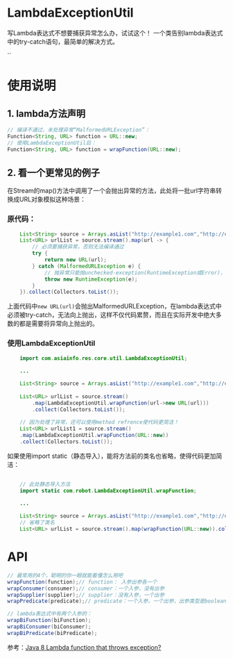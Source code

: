 # LambdaExceptionUtil
写Lambda表达式不想要捕获异常怎么办，试试这个！
一个类告别lambda表达式中的try-catch语句，最简单的解决方式。

``
# 使用说明

## 1. lambda方法声明
```java
// 编译不通过，未处理异常“MalformedURLException”：
Function<String, URL> function = URL::new;
// 使用LambdaExceptionUtil后：
Function<String, URL> function = wrapFunction(URL::new);
```
## 2. 看一个更常见的例子
在Stream的map()方法中调用了一个会抛出异常的方法，此处将一批url字符串转换成URL对象模拟这种场景：
### 原代码：
```java
    List<String> source = Arrays.asList("http://example1.com","http://example2.com","http://example3.com");
    List<URL> urlList = source.stream().map(url -> {
        // 必须要捕获异常，否则无法编译通过
        try {
            return new URL(url);
        } catch (MalformedURLException e) {
            // 抛异常只能抛unchecked-exception(RuntimeException或Error)，或者处理掉异常不往上抛
            throw new RuntimeException(e);
        }
    }).collect(Collectors.toList());
```
上面代码中`new URL(url)`会抛出MalformedURLException，在lambda表达式中必须被try-catch，无法向上抛出，这样不仅代码累赘，而且在实际开发中绝大多数的都是需要将异常向上抛出的。

### 使用LambdaExceptionUtil
```java
    import com.asiainfo.res.core.util.LambdaExceptionUtil;
   
    ...

    List<String> source = Arrays.asList("http://example1.com","http://example2.com","http://example3.com");
    
    List<URL> urlList = source.stream()
        .map(LambdaExceptionUtil.wrapFunction(url->new URL(url)))
        .collect(Collectors.toList());
        
    // 因为处理了异常，还可以使用method refrence使代码更简洁！
    List<URL> urlList1 = source.stream()
    .map(LambdaExceptionUtil.wrapFunction(URL::new))
    .collect(Collectors.toList());
```
如果使用import static（静态导入），能将方法前的类名也省略，使得代码更加简洁：
```java
    
    // 此处静态导入方法
    import static com.robot.LambdaExceptionUtil.wrapFunction;
    
    ...

    List<String> source = Arrays.asList("http://example1.com","http://example2.com","http://example3.com");
    // 省略了类名
    List<URL> urlList = source.stream().map(wrapFunction(URL::new)).collect(Collectors.toList());
```

# API
```java
// 最常用的4个，聪明的你一眼就能看懂怎么用吧
wrapFunction(function);// function： 入参出参各一个
wrapConsumer(consumer);// consumer：一个入参，没有出参
wrapSupplier(supplier);// supplier：没有入参，一个出参
wrapPredicate(predicate);// predicate：一个入参，一个出参，出参类型是boolean

// lambda表达式中有两个入参的：
wrapBiFunction(biFunction);
wrapBiConsumer(biConsumer);
wrapBiPredicate(biPredicate);


```

参考：[Java 8 Lambda function that throws exception?](https://stackoverflow.com/questions/18198176/java-8-lambda-function-that-throws-exception)
